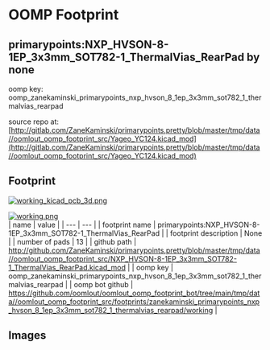 # OOMP Footprint  
## primarypoints:NXP_HVSON-8-1EP_3x3mm_SOT782-1_ThermalVias_RearPad  by none  
  
oomp key: oomp_zanekaminski_primarypoints_nxp_hvson_8_1ep_3x3mm_sot782_1_thermalvias_rearpad  
  
source repo at: [http://gitlab.com/ZaneKaminski/primarypoints.pretty/blob/master/tmp/data//oomlout_oomp_footprint_src/Yageo_YC124.kicad_mod](http://gitlab.com/ZaneKaminski/primarypoints.pretty/blob/master/tmp/data//oomlout_oomp_footprint_src/Yageo_YC124.kicad_mod)  
## Footprint  
  
[![working_kicad_pcb_3d.png](working_kicad_pcb_3d_600.png)](working_kicad_pcb_3d.png)  
  
[![working.png](working_600.png)](working.png)  
| name | value | 
| --- | --- | 
| footprint name | primarypoints:NXP_HVSON-8-1EP_3x3mm_SOT782-1_ThermalVias_RearPad | 
| footprint description | None | 
| number of pads | 13 | 
| github path | http://github.com/ZaneKaminski/primarypoints.pretty/blob/master/tmp/data//oomlout_oomp_footprint_src/NXP_HVSON-8-1EP_3x3mm_SOT782-1_ThermalVias_RearPad.kicad_mod | 
| oomp key | oomp_zanekaminski_primarypoints_nxp_hvson_8_1ep_3x3mm_sot782_1_thermalvias_rearpad | 
| oomp bot github | https://github.com/oomlout/oomlout_oomp_footprint_bot/tree/main/tmp/data//oomlout_oomp_footprint_src/footprints/zanekaminski_primarypoints_nxp_hvson_8_1ep_3x3mm_sot782_1_thermalvias_rearpad/working | 
## Images  
